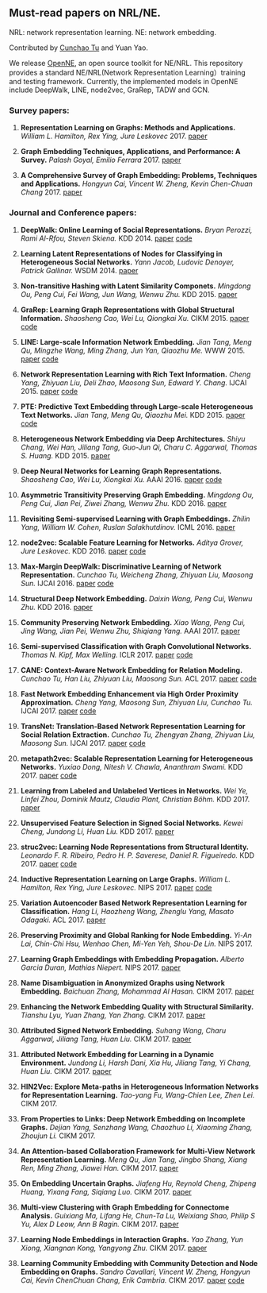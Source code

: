 ## Must-read papers on NRL/NE.
NRL: network representation learning. NE: network embedding.

Contributed by [Cunchao Tu](http://thunlp.org/~tcc/) and Yuan Yao.

We release [OpenNE](https://github.com/thunlp/openne), an open source toolkit for NE/NRL. This repository provides a standard NE/NRL(Network Representation Learning）training and testing framework. Currently, the implemented models in OpenNE include DeepWalk, LINE, node2vec, GraRep, TADW and GCN.

### Survey papers:

1. **Representation Learning on Graphs: Methods and Applications.**
*William L. Hamilton, Rex Ying, Jure Leskovec* 2017. [paper](https://arxiv.org/pdf/1709.05584.pdf)

1. **Graph Embedding Techniques, Applications, and Performance: A Survey.**
*Palash Goyal, Emilio Ferrara* 2017. [paper](https://arxiv.org/pdf/1705.02801.pdf)

1. **A Comprehensive Survey of Graph Embedding: Problems, Techniques and Applications.**
*Hongyun Cai, Vincent W. Zheng, Kevin Chen-Chuan Chang* 2017. [paper](https://arxiv.org/pdf/1709.07604.pdf)

### Journal and Conference papers:

1. **DeepWalk: Online Learning of Social Representations.**
*Bryan Perozzi, Rami Al-Rfou, Steven Skiena.*  KDD 2014. [paper](https://arxiv.org/pdf/1403.6652) [code](https://github.com/phanein/deepwalk)

1. **Learning Latent Representations of Nodes for Classifying in Heterogeneous Social Networks.**
*Yann Jacob, Ludovic Denoyer, Patrick Gallinar.* WSDM 2014. [paper](http://webia.lip6.fr/~gallinar/gallinari/uploads/Teaching/WSDM2014-jacob.pdf)

1. **Non-transitive Hashing with Latent Similarity Componets.**
*Mingdong Ou, Peng Cui, Fei Wang, Jun Wang, Wenwu Zhu.*  KDD 2015. [paper](http://media.cs.tsinghua.edu.cn/~multimedia/cuipeng/papers/KDD-NonTransitiveHashing.pdf)

1. **GraRep: Learning Graph Representations with Global Structural Information.**
*Shaosheng Cao, Wei Lu, Qiongkai Xu.*  CIKM 2015. [paper](https://www.researchgate.net/profile/Qiongkai_Xu/publication/301417811_GraRep/links/5847ecdb08ae8e63e633b5f2/GraRep.pdf) [code](https://github.com/ShelsonCao/GraRep)

1. **LINE: Large-scale Information Network Embedding.**
*Jian Tang, Meng Qu, Mingzhe Wang, Ming Zhang, Jun Yan, Qiaozhu Me.*  WWW 2015. [paper](https://arxiv.org/pdf/1503.03578.pdf) [code](https://github.com/tangjianpku/LINE)

1. **Network Representation Learning with Rich Text Information.**
*Cheng Yang, Zhiyuan Liu, Deli Zhao, Maosong Sun, Edward Y. Chang.*  IJCAI 2015. [paper](http://thunlp.org/~yangcheng/publications/ijcai15.pdf) [code](https://github.com/thunlp/tadw)

1. **PTE: Predictive Text Embedding through Large-scale Heterogeneous Text Networks.**
*Jian Tang, Meng Qu, Qiaozhu Mei.*  KDD 2015. [paper](https://arxiv.org/pdf/1508.00200.pdf) [code](https://github.com/mnqu/PTE)

1. **Heterogeneous Network Embedding via Deep Architectures.**
*Shiyu Chang, Wei Han, Jiliang Tang, Guo-Jun Qi, Charu C. Aggarwal, Thomas S. Huang.* KDD 2015. [paper](http://www.ifp.illinois.edu/~chang87/papers/kdd_2015.pdf)

1. **Deep Neural Networks for Learning Graph Representations.**
*Shaosheng Cao, Wei Lu, Xiongkai Xu.* AAAI 2016. [paper](https://pdfs.semanticscholar.org/1a37/f07606d60df365d74752857e8ce909f700b3.pdf) [code](https://github.com/ShelsonCao/DNGR)

1. **Asymmetric Transitivity Preserving Graph Embedding.**
*Mingdong Ou, Peng Cui, Jian Pei, Ziwei Zhang, Wenwu Zhu.*  KDD 2016. [paper](http://media.cs.tsinghua.edu.cn/~multimedia/cuipeng/papers/hoppe.pdf)

1. **Revisiting Semi-supervised Learning with Graph Embeddings.**
*Zhilin Yang, William W. Cohen, Ruslan Salakhutdinov.* ICML 2016. [paper](http://www.jmlr.org/proceedings/papers/v48/yanga16.pdf)

1. **node2vec: Scalable Feature Learning for Networks.**
*Aditya Grover, Jure Leskovec.*  KDD 2016. [paper](http://www.kdd.org/kdd2016/papers/files/rfp0218-groverA.pdf) [code](https://github.com/aditya-grover/node2vec)

1. **Max-Margin DeepWalk: Discriminative Learning of Network Representation.**
*Cunchao Tu, Weicheng Zhang, Zhiyuan Liu, Maosong Sun.*  IJCAI 2016. [paper](http://thunlp.org/~tcc/publications/ijcai2016_mmdw.pdf) [code](https://github.com/thunlp/mmdw)

1. **Structural Deep Network Embedding.**
*Daixin Wang, Peng Cui, Wenwu Zhu.*  KDD 2016. [paper](http://media.cs.tsinghua.edu.cn/~multimedia/cuipeng/papers/SDNE.pdf)

1. **Community Preserving Network Embedding.**
*Xiao Wang, Peng Cui, Jing Wang, Jian Pei, Wenwu Zhu, Shiqiang Yang.* AAAI 2017. [paper](http://media.cs.tsinghua.edu.cn/~multimedia/cuipeng/papers/NE-Community.pdf)

1. **Semi-supervised Classification with Graph Convolutional Networks.**
*Thomas N. Kipf, Max Welling.* ICLR 2017. [paper](https://arxiv.org/pdf/1609.02907.pdf) [code](https://github.com/tkipf/gcn)

1. **CANE: Context-Aware Network Embedding for Relation Modeling.**
*Cunchao Tu, Han Liu, Zhiyuan Liu, Maosong Sun.* ACL 2017. [paper](http://thunlp.org/~tcc/publications/acl2017_cane.pdf) [code](https://github.com/thunlp/cane)

1. **Fast Network Embedding Enhancement via High Order Proximity Approximation.**
*Cheng Yang, Maosong Sun, Zhiyuan Liu, Cunchao Tu.* IJCAI 2017. [paper](http://thunlp.org/~tcc/publications/ijcai2017_neu.pdf) [code](https://github.com/thunlp/neu)

1. **TransNet: Translation-Based Network Representation Learning for Social Relation Extraction.**
*Cunchao Tu, Zhengyan Zhang, Zhiyuan Liu, Maosong Sun.* IJCAI 2017. [paper](http://thunlp.org/~tcc/publications/ijcai2017_transnet.pdf) [code](https://github.com/thunlp/transnet)

1. **metapath2vec: Scalable Representation Learning for Heterogeneous Networks.**
*Yuxiao Dong, Nitesh V. Chawla, Ananthram Swami.* KDD 2017. [paper](https://www3.nd.edu/~dial/publications/dong2017metapath2vec.pdf) [code](https://ericdongyx.github.io/metapath2vec/m2v.html)

1. **Learning from Labeled and Unlabeled Vertices in Networks.**
*Wei Ye, Linfei Zhou, Dominik Mautz, Claudia Plant, Christian Böhm.* KDD 2017. [paper](http://dl.acm.org/citation.cfm?id=3098142)

1. **Unsupervised Feature Selection in Signed Social Networks.**
*Kewei Cheng, Jundong Li, Huan Liu.* KDD 2017. [paper](http://www.public.asu.edu/~jundongl/paper/KDD17_SignedFS.pdf)

1. **struc2vec: Learning Node Representations from Structural Identity.**
*Leonardo F. R. Ribeiro, Pedro H. P. Saverese, Daniel R. Figueiredo.* KDD 2017. [paper](https://arxiv.org/pdf/1704.03165.pdf) [code](https://github.com/leoribeiro/struc2vec)

1. **Inductive Representation Learning on Large Graphs.**
*William L. Hamilton, Rex Ying, Jure Leskovec.* NIPS 2017. [paper](https://arxiv.org/pdf/1706.02216.pdf) [code](https://github.com/williamleif/GraphSAGE)

1. **Variation Autoencoder Based Network Representation Learning for Classification.**
*Hang Li, Haozheng Wang, Zhenglu Yang, Masato Odagaki.* ACL 2017. [paper](http://aclweb.org/anthology/P17-3010)

1. **Preserving Proximity and Global Ranking for Node Embedding.**
*Yi-An Lai, Chin-Chi Hsu, Wenhao Chen, Mi-Yen Yeh, Shou-De Lin.* NIPS 2017. 

1. **Learning Graph Embeddings with Embedding Propagation.**
*Alberto Garcia Duran, Mathias Niepert.* NIPS 2017. [paper](https://arxiv.org/pdf/1710.03059.pdf)

1. **Name Disambiguation in Anonymized Graphs using Network Embedding.**
*Baichuan Zhang, Mohammad Al Hasan.* CIKM 2017. [paper](https://arxiv.org/pdf/1702.02287.pdf)

1. **Enhancing the Network Embedding Quality with Structural Similarity.**
*Tianshu Lyu, Yuan Zhang, Yan Zhang.* CIKM 2017. [paper](http://www.cis.pku.edu.cn/faculty/system/zhangyan/papers/CIKM2017-lts.pdf)

1. **Attributed Signed Network Embedding.**
*Suhang Wang, Charu Aggarwal, Jiliang Tang, Huan Liu.* CIKM 2017. [paper](http://www.public.asu.edu/~swang187/publications/SNEA.pdf)

1. **Attributed Network Embedding for Learning in a Dynamic Environment.**
*Jundong Li, Harsh Dani, Xia Hu, Jiliang Tang, Yi Chang, Huan Liu.* CIKM 2017. [paper](https://arxiv.org/pdf/1706.01860.pdf)

1. **HIN2Vec: Explore Meta-paths in Heterogeneous Information Networks for Representation Learning.**
*Tao-yang Fu, Wang-Chien Lee, Zhen Lei.* CIKM 2017.

1. **From Properties to Links: Deep Network Embedding on Incomplete Graphs.**
*Dejian Yang, Senzhang Wang, Chaozhuo Li, Xiaoming Zhang, Zhoujun Li.* CIKM 2017.

1. **An Attention-based Collaboration Framework for Multi-View Network Representation Learning.**
*Meng Qu, Jian Tang, Jingbo Shang, Xiang Ren, Ming Zhang, Jiawei Han.* CIKM 2017. [paper](https://arxiv.org/pdf/1709.06636.pdf)

1. **On Embedding Uncertain Graphs.**
*Jiafeng Hu, Reynold Cheng, Zhipeng Huang, Yixang Fang, Siqiang Luo.* CIKM 2017. [paper](http://i.cs.hku.hk/~zphuang/pub/CIKM17.pdf)

1. **Multi-view Clustering with Graph Embedding for Connectome Analysis.**
*Guixiang Ma, Lifang He, Chun-Ta Lu, Weixiang Shao, Philip S Yu, Alex D Leow, Ann B Ragin.* CIKM 2017. [paper](https://www.cs.uic.edu/~clu/doc/cikm17_mcge.pdf)

1. **Learning Node Embeddings in Interaction Graphs.**
*Yao Zhang, Yun Xiong, Xiangnan Kong, Yangyong Zhu.* CIKM 2017. [paper](https://web.cs.wpi.edu/~xkong/publications/papers/cikm17.pdf)

1. **Learning Community Embedding with Community Detection and Node Embedding on Graphs.**
*Sandro Cavallari, Vincent W. Zheng, Hongyun Cai, Kevin ChenChuan Chang, Erik Cambria.* CIKM 2017. [paper](http://sentic.net/community-embedding.pdf) [code](https://github.com/andompesta/ComE)